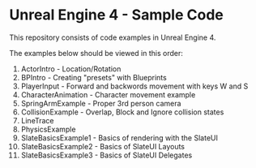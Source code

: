 # Unreal Engine 4 - Sample Code

This repository consists of code examples in Unreal Engine 4.

The examples below should be viewed in this order:

1. ActorIntro - Location/Rotation
2. BPIntro - Creating "presets" with Blueprints
3. PlayerInput - Forward and backwords movement with keys W and S
4. CharacterAnimation - Character movement example
5. SpringArmExample - Proper 3rd person camera
6. CollisionExample - Overlap, Block and Ignore collision states
7. LineTrace
8. PhysicsExample
9. SlateBasicsExample1 - Basics of rendering with the SlateUI
10. SlateBasicsExample2 - Basics of SlateUI Layouts
11. SlateBasicsExample3 - Basics of SlateUI Delegates
